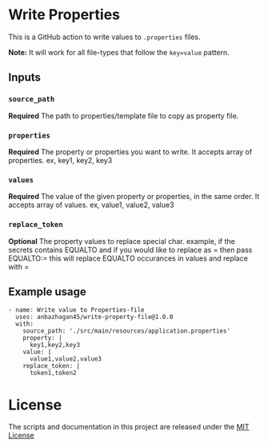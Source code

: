 # Write Properties 

This is a GitHub action to write values to `.properties` files.

**Note:** It will work for all file-types that follow the `key=value` pattern.

## Inputs

### `source_path`

**Required** The path to properties/template file to copy as property file.

### `properties`

**Required** The property or properties you want to write. It accepts array of properties. ex, key1, key2, key3

### `values`

**Required** The value of the given property or properties, in the same order. It accepts array of values. ex, value1, value2, value3

### `replace_token`

**Optional** The property values to replace special char. example, if the secrets contains EQUALTO and if you would like to replace as = then pass EQUALTO:= this will replace EQUALTO occurances in values and replace with =

## Example usage

    - name: Write value to Properties-file
      uses: anbazhagan45/write-property-file@1.0.0
      with:
        source_path: './src/main/resources/application.properties'
        property: |
          key1,key2,key3
        value: |
          value1,value2,value3
        replace_token: |
          token1,token2

# License
The scripts and documentation in this project are released under the [MIT License](LICENSE)
